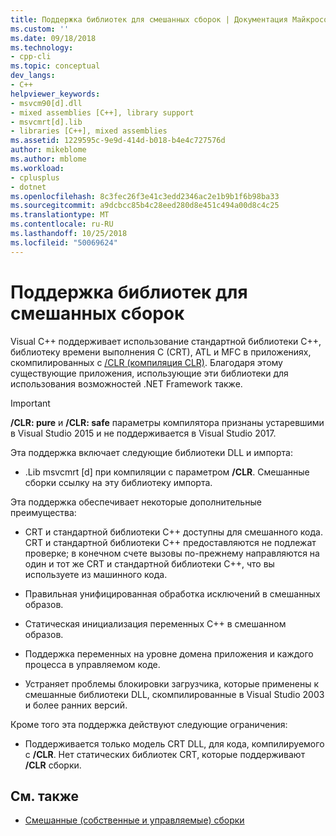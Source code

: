 ```yaml
---
title: Поддержка библиотек для смешанных сборок | Документация Майкрософт
ms.custom: ''
ms.date: 09/18/2018
ms.technology:
- cpp-cli
ms.topic: conceptual
dev_langs:
- C++
helpviewer_keywords:
- msvcm90[d].dll
- mixed assemblies [C++], library support
- msvcmrt[d].lib
- libraries [C++], mixed assemblies
ms.assetid: 1229595c-9e9d-414d-b018-b4e4c727576d
author: mikeblome
ms.author: mblome
ms.workload:
- cplusplus
- dotnet
ms.openlocfilehash: 8c3fec26f3e41c3edd2346ac2e1b9b1f6b98ba33
ms.sourcegitcommit: a9dcbcc85b4c28eed280d8e451c494a00d8c4c25
ms.translationtype: MT
ms.contentlocale: ru-RU
ms.lasthandoff: 10/25/2018
ms.locfileid: "50069624"
---
```

# <a name="library-support-for-mixed-assemblies"></a>Поддержка библиотек для смешанных сборок

Visual C++ поддерживает использование стандартной библиотеки C++, библиотеку времени выполнения C (CRT), ATL и MFC в приложениях, скомпилированных с [/CLR (компиляция CLR)](../build/reference/clr-common-language-runtime-compilation.md). Благодаря этому существующие приложения, использующие эти библиотеки для использования возможностей .NET Framework также.

> [!IMPORTANT]
> **/CLR: pure** и **/CLR: safe** параметры компилятора признаны устаревшими в Visual Studio 2015 и не поддерживается в Visual Studio 2017.

Эта поддержка включает следующие библиотеки DLL и импорта:

- .Lib msvcmrt [d] при компиляции с параметром **/CLR**. Смешанные сборки ссылку на эту библиотеку импорта.

Эта поддержка обеспечивает некоторые дополнительные преимущества:

- CRT и стандартной библиотеки C++ доступны для смешанного кода. CRT и стандартной библиотеки C++ предоставляются не подлежат проверке; в конечном счете вызовы по-прежнему направляются на один и тот же CRT и стандартной библиотеки C++, что вы используете из машинного кода.

- Правильная унифицированная обработка исключений в смешанных образов.

- Статическая инициализация переменных C++ в смешанном образов.

- Поддержка переменных на уровне домена приложения и каждого процесса в управляемом коде.

- Устраняет проблемы блокировки загрузчика, которые применены к смешанные библиотеки DLL, скомпилированные в Visual Studio 2003 и более ранних версий.

Кроме того эта поддержка действуют следующие ограничения:

- Поддерживается только модель CRT DLL, для кода, компилируемого с **/CLR**. Нет статических библиотек CRT, которые поддерживают **/CLR** сборки.

## <a name="see-also"></a>См. также

- [Смешанные (собственные и управляемые) сборки](../dotnet/mixed-native-and-managed-assemblies.md)
